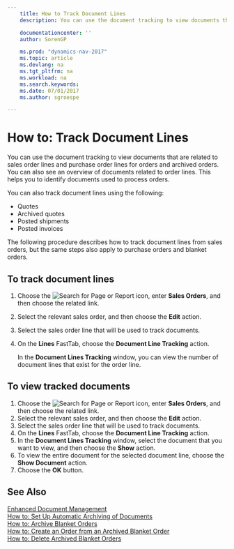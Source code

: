 ```yaml
---
    title: How to Track Document Lines
    description: You can use the document tracking to view documents that are related to sales order lines and purchase order lines for orders and archived orders. You can also see an overview of documents related to order lines. This helps you to identify documents used to process orders.

    documentationcenter: ''
    author: SorenGP

    ms.prod: "dynamics-nav-2017"
    ms.topic: article
    ms.devlang: na
    ms.tgt_pltfrm: na
    ms.workload: na
    ms.search.keywords:
    ms.date: 07/01/2017
    ms.author: sgroespe

---
```

# How to: Track Document Lines
You can use the document tracking to view documents that are related to sales order lines and purchase order lines for orders and archived orders. You can also see an overview of documents related to order lines. This helps you to identify documents used to process orders.  

You can also track document lines using the following:  

- Quotes  
- Archived quotes  
- Posted shipments  
- Posted invoices  

The following procedure describes how to track document lines from sales orders, but the same steps also apply to purchase orders and blanket orders.  

## To track document lines  

1.  Choose the ![Search for Page or Report](media/ui-search/search_small.png "Search for Page or Report icon") icon, enter **Sales Orders**, and then choose the related link.  
2.  Select the relevant sales order, and then choose the **Edit** action.  
3.  Select the sales order line that will be used to track documents.  
4.  On the **Lines** FastTab, choose the **Document Line Tracking** action.  

    In the **Document Lines Tracking** window, you can view the number of document lines that exist for the order line.  

## To view tracked documents  

1.  Choose the ![Search for Page or Report](media/ui-search/search_small.png "Search for Page or Report icon") icon, enter **Sales Orders**, and then choose the related link.  
2.  Select the relevant sales order, and then choose the **Edit** action.  
3.  Select the sales order line that will be used to track documents.  
4.  On the **Lines** FastTab, choose the **Document Line Tracking** action.  
5.  In the **Document Lines Tracking** window, select the document that you want to view, and then choose the **Show** action.  
6.  To view the entire document for the selected document line, choose the **Show Document** action.  
7.  Choose the **OK** button.  

## See Also  
 [Enhanced Document Management](enhanced-document-management.md)   
 [How to: Set Up Automatic Archiving of Documents](how-to-set-up-automatic-archiving-of-documents.md)   
 [How to: Archive Blanket Orders](how-to-archive-blanket-orders.md)   
 [How to: Create an Order from an Archived Blanket Order](how-to-create-an-order-from-an-archived-blanket-order.md)   
 [How to: Delete Archived Blanket Orders](how-to-delete-archived-blanket-orders.md)
